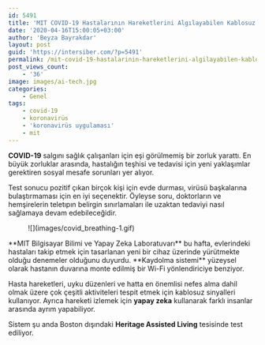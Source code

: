 ```yaml
---
id: 5491
title: 'MIT COVID-19 Hastalarının Hareketlerini Algılayabilen Kablosuz Bir Kutu Geliştirdi'
date: '2020-04-16T15:00:05+03:00'
author: 'Beyza Bayrakdar'
layout: post
guid: 'https://intersiber.com/?p=5491'
permalink: /mit-covid-19-hastalarinin-hareketlerini-algilayabilen-kablosuz-bir-kutu-gelistirdi/
post_views_count:
    - '36'
image: images/ai-tech.jpg
categories:
    - Genel
tags:
    - covid-19
    - koronavirüs
    - 'koronavirüs uygulaması'
    - mit
---
```


**COVID-19** salgını sağlık çalışanları için eşi görülmemiş bir zorluk yarattı. En büyük zorluklar arasında, hastalığın teşhisi ve tedavisi için yeni yaklaşımlar gerektiren sosyal mesafe sorunları yer alıyor.

Test sonucu pozitif çıkan birçok kişi için evde durması, virüsü başkalarına bulaştırmaması için en iyi seçenektir. Öyleyse soru, doktorların ve hemşirelerin teletıpın belirgin sınırlamaları ile uzaktan tedaviyi nasıl sağlamaya devam edebileceğidir.

<figure class="wp-block-image size-large">![](images/covid_breathing-1.gif)</figure>**MIT Bilgisayar Bilimi ve Yapay Zeka Laboratuvarı** bu hafta, evlerindeki hastaları takip etmek için tasarlanan yeni bir cihaz üzerinde yürütmekte olduğu denemeler olduğunu duyurdu. **Kaydolma sistemi** yüzeysel olarak hastanın duvarına monte edilmiş bir Wi-Fi yönlendiriciye benziyor.

Hasta hareketleri, uyku düzenleri ve hatta en önemlisi nefes alma dahil olmak üzere çok çeşitli aktiviteleri tespit etmek için kablosuz sinyalleri kullanıyor. Ayrıca hareketi izlemek için **yapay zeka** kullanarak farklı insanlar arasında ayrım yapabiliyor.

Sistem şu anda Boston dışındaki **Heritage Assisted Living** tesisinde test ediliyor.